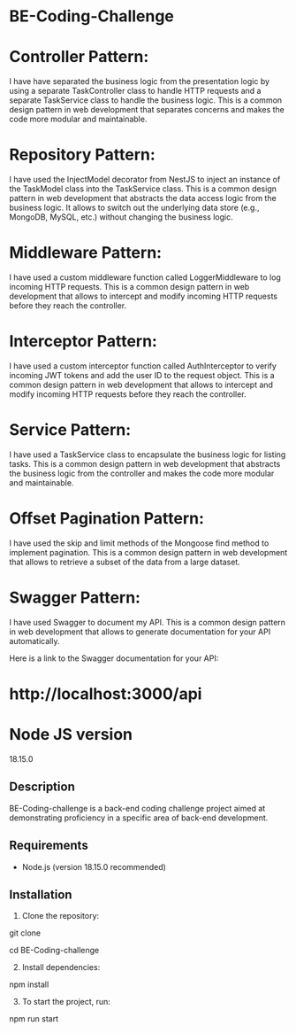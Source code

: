 # BE-Coding-Challenge

# Controller Pattern:

I have have separated the business logic from the presentation logic by using a separate TaskController class to handle HTTP requests and a separate TaskService class to handle the business logic. This is a common design pattern in web development that separates concerns and makes the code more modular and maintainable.

# Repository Pattern:

I have used the InjectModel decorator from NestJS to inject an instance of the TaskModel class into the TaskService class. This is a common design pattern in web development that abstracts the data access logic from the business logic. It allows to switch out the underlying data store (e.g., MongoDB, MySQL, etc.) without changing the business logic.

# Middleware Pattern:

I have used a custom middleware function called LoggerMiddleware to log incoming HTTP requests. This is a common design pattern in web development that allows to intercept and modify incoming HTTP requests before they reach the controller.

# Interceptor Pattern:

I have used a custom interceptor function called AuthInterceptor to verify incoming JWT tokens and add the user ID to the request object. This is a common design pattern in web development that allows to intercept and modify incoming HTTP requests before they reach the controller.

# Service Pattern:

I have used a TaskService class to encapsulate the business logic for listing tasks. This is a common design pattern in web development that abstracts the business logic from the controller and makes the code more modular and maintainable.

# Offset Pagination Pattern:

I have used the skip and limit methods of the Mongoose find method to implement pagination. This is a common design pattern in web development that allows to retrieve a subset of the data from a large dataset.

# Swagger Pattern:

I have used Swagger to document my API. This is a common design pattern in web development that allows to generate documentation for your API automatically.

Here is a link to the Swagger documentation for your API:

# http://localhost:3000/api

# Node JS version

18.15.0

## Description

BE-Coding-challenge is a back-end coding challenge project aimed at demonstrating proficiency in a specific area of back-end development.

## Requirements

- Node.js (version 18.15.0 recommended)

## Installation

1. Clone the repository:

git clone [<repository-url>](https://github.com/zain-abbas-arhamsoft/BE-Coding-Challenge.git)

cd BE-Coding-challenge

2. Install dependencies:

npm install

3. To start the project, run:

npm run start

